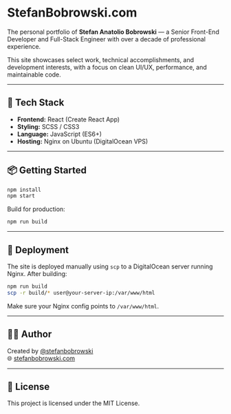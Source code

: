 # StefanBobrowski.com

The personal portfolio of **Stefan Anatolio Bobrowski** — a Senior Front-End Developer and Full-Stack Engineer with over a decade of professional experience.

This site showcases select work, technical accomplishments, and development interests, with a focus on clean UI/UX, performance, and maintainable code.

---

## 🔧 Tech Stack

- **Frontend:** React (Create React App)
- **Styling:** SCSS / CSS3
- **Language:** JavaScript (ES6+)
- **Hosting:** Nginx on Ubuntu (DigitalOcean VPS)

---

## 📦 Getting Started

```bash
npm install
npm start
```

Build for production:

```bash
npm run build
```

---

## 🚀 Deployment

The site is deployed manually using `scp` to a DigitalOcean server running Nginx. After building:

```bash
npm run build
scp -r build/* user@your-server-ip:/var/www/html
```

Make sure your Nginx config points to `/var/www/html`.

---

## 👨‍💻 Author

Created by [@stefanbobrowski](https://github.com/stefanbobrowski/Anatolio)  
🌐 [stefanbobrowski.com](https://stefanbobrowski.com)

---

## 📄 License

This project is licensed under the MIT License.
